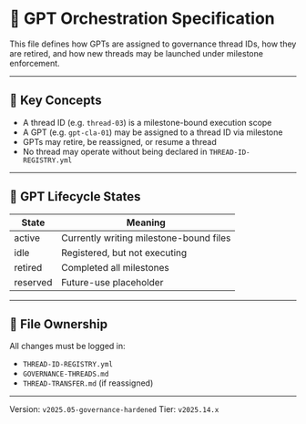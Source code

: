 # 🧠 GPT Orchestration Specification

This file defines how GPTs are assigned to governance thread IDs, how they are retired, and how new threads may be launched under milestone enforcement.

---

## 📄 Key Concepts

- A thread ID (e.g. `thread-03`) is a milestone-bound execution scope
- A GPT (e.g. `gpt-cla-01`) may be assigned to a thread ID via milestone
- GPTs may retire, be reassigned, or resume a thread
- No thread may operate without being declared in `THREAD-ID-REGISTRY.yml`

---

## 🧾 GPT Lifecycle States

| State | Meaning |
|-------|---------|
| active | Currently writing milestone-bound files |
| idle | Registered, but not executing |
| retired | Completed all milestones |
| reserved | Future-use placeholder |

---

## 🔁 File Ownership

All changes must be logged in:
- `THREAD-ID-REGISTRY.yml`
- `GOVERNANCE-THREADS.md`
- `THREAD-TRANSFER.md` (if reassigned)

---

Version: `v2025.05-governance-hardened`
Tier: `v2025.14.x`
